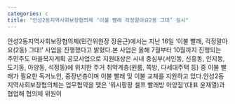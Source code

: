 ```yaml
---
categories: c
title: "안성2동지역사회보장협의체 ‘이불 빨래 걱정말아요2동 그대’ 실시"
---
```

안성2동지역사회보장협의체(민간위원장 장윤근)에서는 지난 16일 ‘이불 빨래, 걱정말아요(2동) 그대!’ 사업을 진행했다고 밝혔다.본 사업은 올해 7월부터 10월까지 진행되는 주민주도 마을복지계획 공모사업으로 지원대상은 시내 중심부(서인동, 신흥동, 인지동, 도기동, 아양동, 석정동)에 위치한 주거 취약계층(원룸, 쪽방, 다세대주택 등) 중 이불 빨래가 필요한 독거노인, 중장년층이며 이불 빨래 및 이불 교체를 지원하고 있다.안성2동지역사회보장협의체는 업무협약을 맺은 ‘워시팡팡 셀프 빨래방 아양점’(대표 윤재열)과 협업해 협의체 위원이